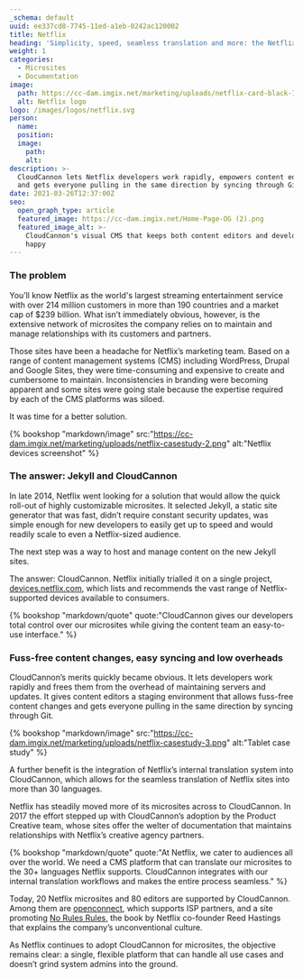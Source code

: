 ```yaml
---
_schema: default
uuid: ee337cd8-7745-11ed-a1eb-0242ac120002
title: Netflix
heading: 'Simplicity, speed, seamless translation and more: the Netflix story'
weight: 1
categories:
  - Microsites
  - Documentation
image:
  path: https://cc-dam.imgix.net/marketing/uploads/netflix-card-black-1.png
  alt: Netflix logo
logo: /images/logos/netflix.svg
person:
  name:
  position:
  image:
    path:
    alt:
description: >-
  CloudCannon lets Netflix developers work rapidly, empowers content editors,
  and gets everyone pulling in the same direction by syncing through Git.
date: 2021-03-26T12:37:00Z
seo:
  open_graph_type: article
  featured_image: https://cc-dam.imgix.net/Home-Page-OG (2).png
  featured_image_alt: >-
    CloudCannon's visual CMS that keeps both content editors and developers
    happy
---
```

### The problem

You’ll know Netflix as the world's largest streaming entertainment service with over 214 million customers in more than 190 countries and a market cap of $239 billion. What isn’t immediately obvious, however, is the extensive network of microsites the company relies on to maintain and manage relationships with its customers and partners.

Those sites have been a headache for Netflix’s marketing team. Based on a range of content management systems (CMS) including WordPress, Drupal and Google Sites, they were time-consuming and expensive to create and cumbersome to maintain. Inconsistencies in branding were becoming apparent and some sites were going stale because the expertise required by each of the CMS platforms was siloed.

It was time for a better solution.

{% bookshop "markdown/image" src:"https://cc-dam.imgix.net/marketing/uploads/netflix-casestudy-2.png" alt:"Netflix devices screenshot" %}

### The answer: Jekyll and CloudCannon

In late 2014, Netflix went looking for a solution that would allow the quick roll-out of highly customizable microsites. It selected Jekyll, a static site generator that was fast, didn’t require constant security updates, was simple enough for new developers to easily get up to speed and would readily scale to even a Netflix-sized audience.

The next step was a way to host and manage content on the new Jekyll sites.

The answer: CloudCannon. Netflix initially trialled it on a single project, [devices.netflix.com](https://devices.netflix.com/en/), which lists and recommends the vast range of Netflix-supported devices available to consumers.

{% bookshop "markdown/quote" quote:"CloudCannon gives our developers total control over our microsites while giving the content team an easy-to-use interface." %}

### Fuss-free content changes, easy syncing and low overheads

CloudCannon’s merits quickly became obvious. It lets developers work rapidly and frees them from the overhead of maintaining servers and updates. It gives content editors a staging environment that allows fuss-free content changes and gets everyone pulling in the same direction by syncing through Git.

{% bookshop "markdown/image" src:"https://cc-dam.imgix.net/marketing/uploads/netflix-casestudy-3.png" alt:"Tablet case study" %}

A further benefit is the integration of Netflix’s internal translation system into CloudCannon, which allows for the seamless translation of Netflix sites into more than 30 languages.

Netflix has steadily moved more of its microsites across to CloudCannon. In 2017 the effort stepped up with CloudCannon’s adoption by the Product Creative team, whose sites offer the welter of documentation that maintains relationships with Netflix’s creative agency partners.

{% bookshop "markdown/quote" quote:"At Netflix, we cater to audiences all over the world. We need a CMS platform that can translate our microsites to the 30+ languages Netflix supports. CloudCannon integrates with our internal translation workflows and makes the entire process seamless." %}

Today, 20 Netflix microsites and 80 editors are supported by CloudCannon. Among them are [openconnect](https://openconnect.netflix.com/en_gb/), which supports ISP partners, and a site promoting [No Rules Rules](https://www.norulesrules.com/), the book by Netflix co-founder Reed Hastings that explains the company’s unconventional culture.

As Netflix continues to adopt CloudCannon for microsites, the objective remains clear: a single, flexible platform that can handle all use cases and doesn’t grind system admins into the ground.